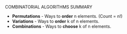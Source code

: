 COMBINATORIAL ALGORITHMS SUMMARY
 - <b>Permutations</b> - Ways to <b>order</b> n elements. (Count = n!)
 - <b>Variations</b> - Ways to <b>order</b> k of n elements.
 - <b>Combinations</b> - Ways to <b>choose</b> k of n elements.
